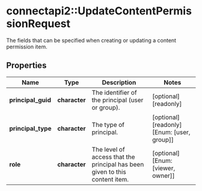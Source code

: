 # connectapi2::UpdateContentPermissionRequest

The fields that can be specified when creating or updating a content permission item.

## Properties
Name | Type | Description | Notes
------------ | ------------- | ------------- | -------------
**principal_guid** | **character** | The identifier of the principal (user or group). | [optional] [readonly] 
**principal_type** | **character** | The type of principal. | [optional] [readonly] [Enum: [user, group]] 
**role** | **character** | The level of access that the principal has been given to this content item. | [optional] [Enum: [viewer, owner]] 


